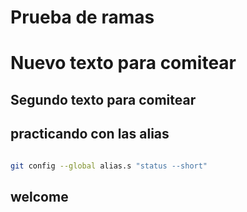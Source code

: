 # Prueba de ramas

# Nuevo texto para comitear

## Segundo texto para comitear

## practicando con las alias 

```sh

git config --global alias.s "status --short"

```
## welcome
